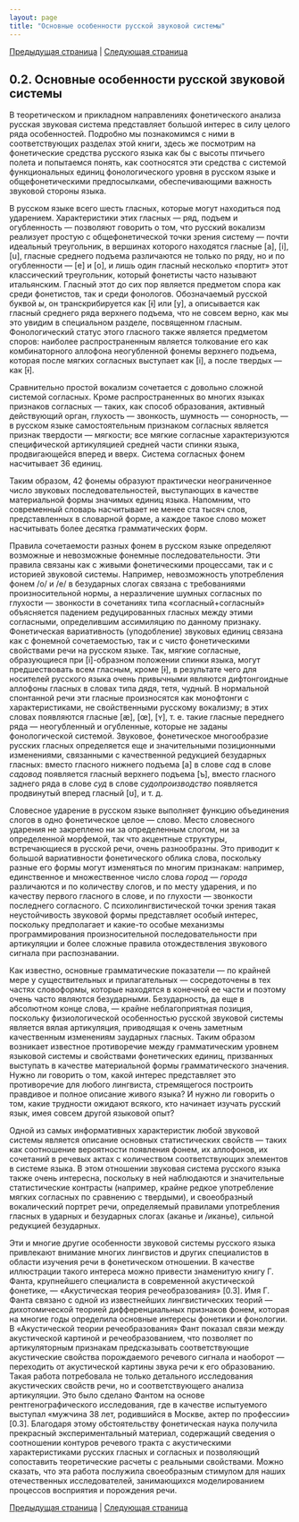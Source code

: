 ```yaml
---
layout: page
title: "Основные особенности русской звуковой системы"
---
```


[Предыдущая страница](001.html) | [Следующая страница](003.html)

## 0.2. Основные особенности русской звуковой системы

В теоретическом и прикладном направлениях
фонетического анализа русская звуковая система представляет большой интерес в
силу целого ряда особенностей. Подробно мы познакомимся с ними в
соответствующих разделах этой книги, здесь же посмотрим на фонетические
средства русского языка как бы с высоты птичьего полета и попытаемся понять,
как соотносятся эти средства с системой функциональных единиц фонологического
уровня в русском языке и общефонетическими предпосылками, обеспечивающими
важность звуковой стороны языка. 

В русском языке всего шесть гласных, которые
могут находиться под ударением. Характеристики этих гласных — ряд, подъем и
огубленность — позволяют говорить о том, что русский вокализм реализует простую
с общефонетической точки зрения систему — почти идеальный треугольник, в
вершинах которого находятся гласные [a], [i], [u], гласные среднего подъема
различаются не только по ряду, но и по огубленности — [e] и [o], и лишь один
гласный несколько «портит» этот классический треугольник, который фонетисты
часто называют итальянским. Гласный этот до сих пор является предметом спора
как среди фонетистов, так и среди фонологов. Обозначаемый русской буквой *ы*, он
транскрибируется как [ɨ] или [y], а описывается как
гласный среднего ряда
верхнего подъема, что не совсем верно, как мы это увидим в специальном разделе,
посвященном гласным. Фонологический статус этого гласного также является
предметом споров: наиболее распространенным является толкование его как
комбинаторного аллофона неогубленной фонемы верхнего подъема, которая после мягких
согласных выступает как [i], а после твердых — как 
[ɨ].

Сравнительно простой вокализм сочетается с
довольно сложной системой согласных. Кроме распространенных во многих языках
признаков согласных — таких, как способ образования, активный действующий орган,
глухость — звонкость, шумность — сонорность, — в русском языке самостоятельным
признаком согласных является признак твердости — мягкости; все мягкие согласные
характеризуются специфической артикуляцией средней части спинки языка,
продвигающейся вперед и вверх. Система согласных фонем насчитывает 36 единиц. 

Таким образом, 42 фонемы образуют
практически неограниченное число звуковых последовательностей, выступающих в
качестве материальной формы значимых единиц языка. Напомним, что современный
словарь насчитывает не менее ста тысяч слов, представленных в словарной форме,
а каждое такое слово может насчитывать более десятка грамматических форм. 

Правила сочетаемости разных фонем в русском
языке определяют возможные и невозможные фонемные последовательности. Эти
правила связаны как с живыми фонетическими процессами, так и с историей
звуковой системы. Например, невозможность употребления фонем /о/ и /е/ в
безударных слогах связана с требованиями произносительной нормы, а неразличение
шумных согласных по глухости — звонкости в сочетаниях типа
«согласный+согласный» объясняется падением редуцированных гласных между этими
согласными, определившим ассимиляцию по данному признаку. Фонетическая
вариативность (уподобление) звуковых единиц связана как с фонемной сочетаемостью,
так и с чисто фонетическими свойствами речи на русском языке. Так, мягкие
согласные, образующиеся при [i]-образном положении спинки языка, могут
предшествовать всем гласным, кроме [ɨ], в результате чего для носителей
русского языка очень привычными являются дифтонгоидные аллофоны гласных в
словах типа дядя, тетя, чудный. В нормальной спонтанной речи эти гласные
произносятся как монофтонги с характеристиками, не свойственными русскому
вокализму; в этих словах появляются гласные [æ], [œ], [ʏ], т. е. такие гласные
переднего ряда — неогубленный и огубленные, которые не заданы фонологической
системой. Звуковое, фонетическое многообразие русских гласных определяется еще
и значительными позиционными изменениями, связанными с качественной редукцией
безударных гласных: вместо гласного нижнего подъема [a] в слове <i>сад</i> в слове
<i>садовод</i> появляется гласный верхнего подъема [ъ], вместо гласного заднего ряда в
слове <i>суд</i> в слове <i>судопроизводство</i> появляется продвинутый вперед гласный [ʊ],  и
т. д.</span>

Словесное ударение в русском языке выполняет функцию объединения слогов в
одно фонетическое целое — слово. Место словесного ударения не закреплено ни за
определенным слогом, ни за определенной морфемой, так что акцентные структуры,
встречающиеся в русской речи, очень разнообразны. Это приводит к большой
вариативности фонетического облика слова, поскольку разные его формы могут
изменяться по многим признакам: например, единственное и множественное число
слова <i>город — города</i> различаются и по количеству слогов, и по месту ударения, и
по качеству первого гласного в слове, и по глухости — звонкости последнего
согласного. С психолингвистической точки зрения такая неустойчивость звуковой
формы представляет особый интерес, поскольку предполагает и какие-то особые
механизмы программирования произносительной последовательности при артикуляции
и более сложные правила отождествления звукового сигнала при распознавании. 

Как известно, основные грамматические показатели — по крайней мере у
существительных и прилагательных — сосредоточены в тех частях словоформы,
которые находятся в конечной ее части и поэтому очень часто являются
безударными. Безударность, да еще в абсолютном конце слова, — крайне
неблагоприятная позиция, поскольку физиологической особенностью русской
звуковой системы является вялая артикуляция, приводящая к очень заметным
качественным изменениям заударных гласных. Таким образом возникает известное
противоречие между грамматическим уровнем языковой системы и свойствами
фонетических единиц, призванных выступать в качестве материальной формы
грамматического значения. Нужно ли говорить о том, какой интерес представляет
это противоречие для любого лингвиста, стремящегося построить правдивое и
полное описание живого языка? И нужно ли говорить о том, какие трудности
ожидают всякого, кто начинает изучать русский язык, имея совсем другой языковой
опыт? 

Одной из самых информативных характеристик любой звуковой системы
является описание основных статистических свойств — таких как соотношение
вероятности появления фонем, их аллофонов, их сочетаний в речевых актах с
количеством соответствующих элементов в системе языка. В этом отношении
звуковая система русского языка также очень интересна, поскольку в ней
наблюдаются и значительные статистические контрасты (например, крайне редкое
употребление мягких согласных по сравнению с твердыми), и своеобразный
вокалический портрет речи, определяемый правилами употребления гласных в
ударных и безударных слогах (аканье и /иканье), сильной редукцией безударных.

Эти и многие другие особенности звуковой системы русского языка привлекают
внимание многих лингвистов и других специалистов в области изучения речи в
фонетическом отношении. В качестве иллюстрации такого интереса можно привести
знаменитую книгу Г. Фанта, крупнейшего специалиста в современной акустической
фонетике, — «Акустическая теория речеобразования» [0.3]. Имя Г. Фанта связано с
одной из известнейших лингвистических теорий — дихотомической теорией
дифференциальных признаков фонем, которая на многие годы определила основные
интересы фонетики и фонологии. В «Акустической теории речеобразования» Фант
показал связи между акустической картиной и речеобразованием, что позволяет по
артикуляторным признакам предсказывать соответствующие акустические свойства
порождаемого речевого сигнала и наоборот — переходить от акустической картины
звука речи к его образованию. Такая работа потребовала не только детального
исследования акустических свойств речи, но и соответствующего анализа
артикуляции. Это было сделано Фантом на основе рентгенографического исследования,
где в качестве испытуемого выступал «мужчина 38 лет, родившийся в Москве, актер
по профессии» [0.3]. Благодаря этому обстоятельству фонетическая наука
получила прекрасный экспериментальный материал, содержащий сведения о
соотношении контуров речевого тракта с акустическими характеристиками русских
гласных и согласных и позволяющий сопоставить теоретические расчеты с реальными
свойствами. Можно сказать, что эта работа послужила своеобразным стимулом для
наших отечественных исследователей, занимающихся моделированием процессов
восприятия и порождения речи.

[Предыдущая страница](001.html) | [Следующая страница](003.html)
